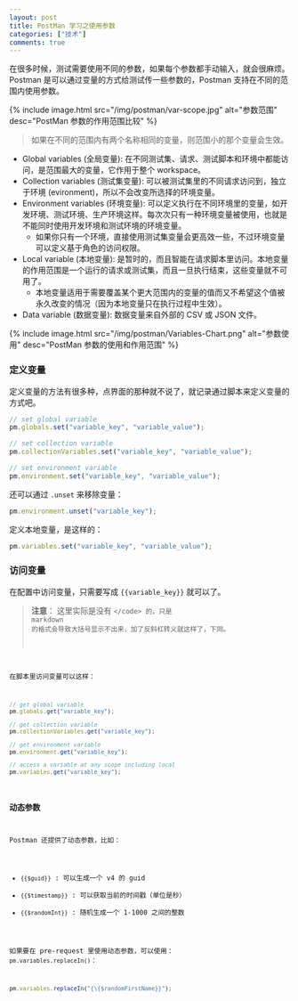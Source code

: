 ```yaml
---
layout: post
title: PostMan 学习之使用参数
categories: ["技术"]
comments: true
---
```


在很多时候，测试需要使用不同的参数，如果每个参数都手动输入，就会很麻烦。Postman 是可以通过变量的方式给测试传一些参数的，Postman 支持在不同的范围内使用参数。

<!--more-->

{% include image.html src="/img/postman/var-scope.jpg" alt="参数范围" desc="PostMan 参数的作用范围比较" %}

> 如果在不同的范围内有两个名称相同的变量，则范围小的那个变量会生效。

- Global variables (全局变量): 在不同测试集、请求、测试脚本和环境中都能访问，是范围最大的变量，它作用于整个 workspace。
- Collection variables (测试集变量): 可以被测试集里的不同请求访问到，独立于环境 (evironment)，所以不会改变所选择的环境变量。
- Environment variables (环境变量): 可以定义执行在不同环境里的变量，如开发环境、测试环境、生产环境这样。每次次只有一种环境变量被使用，也就是不能同时使用开发环境和测试环境的环境变量。
  - 如果你只有一个环境，直接使用测试集变量会更高效一些，不过环境变量可以定义基于角色的访问权限。
- Local variable (本地变量): 是暂时的，而且智能在请求脚本里访问。本地变量的作用范围是一个运行的请求或测试集，而且一旦执行结束，这些变量就不可用了。
  - 本地变量适用于需要覆盖某个更大范围内的变量的值而又不希望这个值被永久改变的情况（因为本地变量只在执行过程中生效）。
- Data variable (数据变量): 数据变量来自外部的 CSV 或 JSON 文件。

{% include image.html src="/img/postman/Variables-Chart.png" alt="参数使用" desc="PostMan 参数的使用和作用范围" %}

### 定义变量

定义变量的方法有很多种，点界面的那种就不说了，就记录通过脚本来定义变量的方式吧。

```javascript
// set global variable
pm.globals.set("variable_key", "variable_value");

// set collection variable
pm.collectionVariables.set("variable_key", "variable_value");

// set environment variable
pm.environment.set("variable_key", "variable_value");
```

还可以通过 <code>.unset</code> 来移除变量：
```javascript
pm.environment.unset("variable_key");
```

定义本地变量，是这样的：
```javascript
pm.variables.set("variable_key", "variable_value");
```

### 访问变量

在配置中访问变量，只需要写成 <code>{\{variable_key}}</code> 就可以了。

> **注意**：
> 这里实际是没有 <code>\</code> 的，只是 markdown 的格式会导致大括号显示不出来，加了反斜杠转义就这样了，下同。

在脚本里访问变量可以这样：
```javascript
// get global variable
pm.globals.get("variable_key");

// get collection variable
pm.collectionVariables.get("variable_key");

// get environment variable
pm.environment.get("variable_key");

// access a variable at any scope including local
pm.variables.get("variable_key");
```

### 动态参数

Postman 还提供了动态参数，比如：

- <code>{\{$guid}}</code> : 可以生成一个 v4 的 guid
- <code>{\{$timestamp}}</code> : 可以获取当前的时间戳（单位是秒）
- <code>{\{$randomInt}}</code> : 随机生成一个 1-1000 之间的整数

如果要在 pre-request 里使用动态参数，可以使用： <code>pm.variables.replaceIn()</code>：
```javascript
pm.variables.replaceIn("{\{$randomFirstName}}");
```


